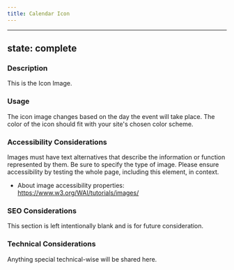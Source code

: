 ```yaml
---
title: Calendar Icon
---
```


---
state: complete
---

### Description
This is the Icon Image.

### Usage
The icon image changes based on the day the event will take place. The color of the icon should fit with your site's chosen color scheme. 

### Accessibility Considerations
Images must have text alternatives that describe the information or function represented by them. Be sure to specify the type of image. Please ensure accessibility by testing the whole page, including this element, in context.

* About image accessibility properties: https://www.w3.org/WAI/tutorials/images/

### SEO Considerations
This section is left intentionally blank and is for future consideration.

### Technical Considerations
Anything special technical-wise will be shared here.
